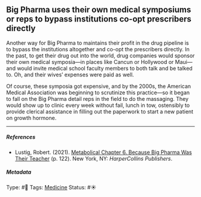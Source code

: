 ## Big Pharma uses their own medical symposiums or reps to bypass institutions co-opt prescribers directly

Another way for Big Pharma to maintains their profit in the drug pipeline is to bypass the institutions altogether and co-opt the prescribers directly. In the past, to get their drug out into the world, drug companies would sponsor their own medical symposia—in places like Cancun or Hollywood or Maui—and would invite medical school faculty members to both talk and be talked to. Oh, and their wives’ expenses were paid as well.

Of course, these symposia got expensive, and by the 2000s, the American Medical Association was beginning to scrutinize this practice—so it began to fall on the Big Pharma detail reps in the field to do the massaging. They would show up to clinic every week without fail, lunch in tow, ostensibly to provide clerical assistance in filling out the paperwork to start a new patient on growth hormone.

---

##### References

* Lustig, Robert. (2021). [Metabolical Chapter 6. Because Big Pharma Was Their Teacher](Metabolical%20Chapter%206.%20Because%20Big%20Pharma%20Was%20Their%20Teacher.md) (p. 122). New York, NY: *HarperCollins Publishers*.

##### Metadata

Type: #🔴 
Tags: [Medicine](Medicine.md)
Status: #☀️ 
